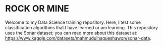 # ROCK OR MINE

Welcome to my Data Science training repository. Here, I test some classification algorithms that I have learned or am learning. This repository uses the Sonar dataset; you can read more about this dataset at: https://www.kaggle.com/datasets/mahmudulhaqueshawon/sonar-data.